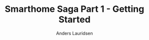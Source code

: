 ---
layout: post
title: 'Smarthome Saga Part 1 - Getting Started'
author: "Anders Lauridsen"
categories: journal
tags: [python]
image: royalty_free/pexels-jakub-zerdzicki-17536106.jpg
---